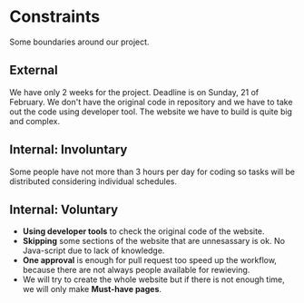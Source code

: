 # Constraints

Some boundaries around our project.

## External

We have only 2 weeks for the project. Deadline is on Sunday, 21 of February.
We don't have the original code in repository and we have to take out the code using developer tool.
The website we have to build is quite big and complex.

<!--
  constraints coming from the outside that your team has no control over. these may include:
  - project deadlines
  - UI design or color schemes
  - technologies (sometimes a client will tell you what to use)
-->

## Internal: Involuntary

Some people have not more than 3 hours per day for coding so tasks will be distributed considering individual schedules.

<!--
  constraints that come from within your team, and you have no control over. they may include:
  - each of your individual skill levels
  - amount of time available to work on the project
-->

## Internal: Voluntary

- **Using developer tools** to check the original code of the website.
- **Skipping** some sections of the website that are unnesassary is ok. No Java-script due to lack of knowledge.
- **One approval** is enough for pull request too speed up the workflow, because there are not always people available for rewieving.
- We will try to create the whole website but if there is not enough time, we will only make **Must-have pages**.

<!--
  constraints that your team decided on to help scope the project. they may include:
  - the number of hours you want to spend working
  - only using the colors black and white
  - technologies (sometimes you can choose what to use)
-->
